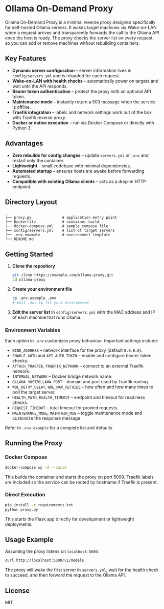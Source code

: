 # Ollama On-Demand Proxy

Ollama On-Demand Proxy is a minimal reverse proxy designed specifically for self-hosted Ollama servers. It wakes target machines via Wake-on-LAN when a request arrives and transparently forwards the call to the Ollama API once the host is ready. The proxy checks the server list on every request, so you can add or remove machines without rebuilding containers.

## Key Features
- **Dynamic server configuration** – server information lives in `config/servers.yml` and is reloaded for each request.
- **Wake-on-LAN with health checks** – automatically power on targets and wait until the API responds.
- **Bearer token authentication** – protect the proxy with an optional API token.
- **Maintenance mode** – instantly return a 503 message when the service is offline.
- **Traefik integration** – labels and network settings work out of the box with Traefik reverse proxy.
- **Docker or native execution** – run via Docker Compose or directly with Python 3.

## Advantages
- **Zero rebuilds for config changes** – update `servers.yml` or `.env` and restart only the container.
- **Lightweight** – small codebase with minimal dependencies.
- **Automated startup** – ensures hosts are awake before forwarding requests.
- **Compatible with existing Ollama clients** – acts as a drop-in HTTP endpoint.

## Directory Layout
```
.
├── proxy.py              # application entry point
├── Dockerfile            # container build
├── docker-compose.yml    # sample compose file
├── config/servers.yml    # list of target servers
├── .env.example          # environment template
└── README.md
```

## Getting Started
1. **Clone the repository**
   ```bash
   git clone https://example.com/ollama-proxy.git
   cd ollama-proxy
   ```
2. **Create your environment file**
   ```bash
   cp .env.example .env
   # edit .env to fit your environment
   ```
3. **Edit the server list** in `config/servers.yml` with the MAC address and IP of each machine that runs Ollama.

### Environment Variables
Each option in `.env` customizes proxy behaviour. Important settings include:
- `BIND_ADDRESS` – network interface for the proxy (default `0.0.0.0`).
- `ENABLE_AUTH` and `API_AUTH_TOKEN` – enable and configure bearer token checks.
- `ATTACH_TRAEFIK`, `TRAEFIK_NETWORK` – connect to an external Traefik network.
- `INTERNAL_NETWORK` – Docker bridge network name.
- `OLLAMA_HOST`/`OLLAMA_PORT` – domain and port used by Traefik routing.
- `WOL_RETRY_DELAY`, `WOL_MAX_RETRIES` – how often and how many times to poll the target server.
- `HEALTH_PATH`, `HEALTH_TIMEOUT` – endpoint and timeout for readiness checks.
- `REQUEST_TIMEOUT` – total timeout for proxied requests.
- `MAINTENANCE_MODE`, `MAINTAIN_MSG` – toggle maintenance mode and customize the response message.

Refer to `.env.example` for a complete list and defaults.

## Running the Proxy
### Docker Compose
```bash
docker-compose up -d --build
```
This builds the container and starts the proxy on port 5000. Traefik labels are included so the service can be routed by hostname if Traefik is present.

### Direct Execution
```bash
pip install -r requirements.txt
python proxy.py
```
This starts the Flask app directly for development or lightweight deployments.

## Usage Example
Assuming the proxy listens on `localhost:5000`:
```bash
curl http://localhost:5000/v1/models
```
The proxy will wake the first server in `servers.yml`, wait for the health check to succeed, and then forward the request to the Ollama API.

## License
MIT
